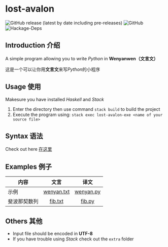 # lost-avalon

![GitHub release (latest by date including pre-releases)](https://img.shields.io/github/v/release/Meowcolm024/lost-avalon?include_prereleases)
![GitHub](https://img.shields.io/github/license/Meowcolm024/lost-avalon)
![Hackage-Deps](https://img.shields.io/hackage-deps/v/parsec)

## Introduction 介绍

A simple program allowing you to write *Python* in **Wenyanwen（文言文）**

这是一个可以让你用**文言文**来写*Python*的小程序

## Usage 使用

Makesure you have installed *Haskell* and *Stack*

1. Enter the directory then use command ```stack build``` to build the project
2. Execute the program using: ```stack exec lost-avalon-exe <name of your source file>```

## Syntax 语法

Check out here [在这里](wenyan-syntax.md)

## Examples 例子

| 内容         |               文言                |              译文               |
| ------------ | :-------------------------------: | :-----------------------------: |
| 示例         | [wenyan.txt](examples/wenyan.txt) | [wenyan.py](examples/wenyan.py) |
| 斐波那契数列 |    [fib.txt](examples/fib.txt)    |    [fib.py](examples/fib.py)    |

## Others 其他

* Input file should be encoded in **UTF-8**
* If you have trouble using *Stack* check out the `extra` folder
